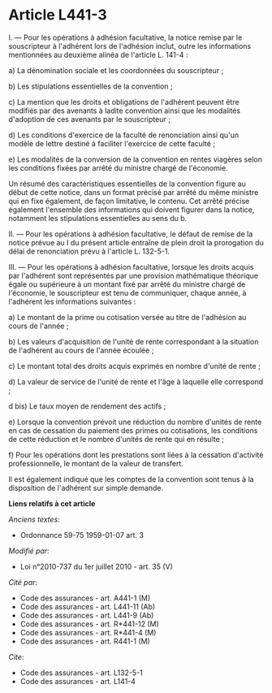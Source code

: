 # Article L441-3

I. ― Pour les opérations à adhésion facultative, la notice remise par le souscripteur à l'adhérent lors de l'adhésion inclut,
outre les informations mentionnées au deuxième alinéa de l'article L. 141-4 : 

a) La dénomination sociale et les coordonnées du souscripteur ; 

b) Les stipulations essentielles de la convention ; 

c) La mention que les droits et obligations de l'adhérent peuvent être modifiés par des avenants à ladite convention ainsi
que les modalités d'adoption de ces avenants par le souscripteur ; 

d) Les conditions d'exercice de la faculté de renonciation ainsi qu'un modèle de lettre destiné à faciliter l'exercice de
cette faculté ; 

e) Les modalités de la conversion de la convention en rentes viagères selon les conditions fixées par arrêté du ministre
chargé de l'économie. 

Un résumé des caractéristiques essentielles de la convention figure au début de cette notice, dans un format précisé par
arrêté du même ministre qui en fixe également, de façon limitative, le contenu. Cet arrêté précise également l'ensemble des
informations qui doivent figurer dans la notice, notamment les stipulations essentielles au sens du b. 

II. ― Pour les opérations à adhésion facultative, le défaut de remise de la notice prévue au I du présent article entraîne de
plein droit la prorogation du délai de renonciation prévu à l'article L. 132-5-1. 

III. ― Pour les opérations à adhésion facultative, lorsque les droits acquis par l'adhérent sont représentés par une
provision mathématique théorique égale ou supérieure à un montant fixé par arrêté du ministre chargé de l'économie, le
souscripteur est tenu de communiquer, chaque année, à l'adhérent les informations suivantes : 

a) Le montant de la prime ou cotisation versée au titre de l'adhésion au cours de l'année ; 

b) Les valeurs d'acquisition de l'unité de rente correspondant à la situation de l'adhérent au cours de l'année écoulée ; 

c) Le montant total des droits acquis exprimés en nombre d'unité de rente ; 

d) La valeur de service de l'unité de rente et l'âge à laquelle elle correspond ; 

d bis) Le taux moyen de rendement des actifs ;

e) Lorsque la convention prévoit une réduction du nombre d'unités de rente en cas de cessation du paiement des primes ou
cotisations, les conditions de cette réduction et le nombre d'unités de rente qui en résulte ; 

f) Pour les opérations dont les prestations sont liées à la cessation d'activité professionnelle, le montant de la valeur de
transfert. 

Il est également indiqué que les comptes de la convention sont tenus à la disposition de l'adhérent sur simple demande.

**Liens relatifs à cet article**

_Anciens textes_:

  - Ordonnance 59-75 1959-01-07 art. 3

_Modifié par_:

  - Loi n°2010-737 du 1er juillet 2010 - art. 35 (V)

_Cité par_:

  - Code des assurances - art. A441-1 (M)
  - Code des assurances - art. L441-11 (Ab)
  - Code des assurances - art. L441-9 (Ab)
  - Code des assurances - art. R*441-12 (M)
  - Code des assurances - art. R*441-4 (M)
  - Code des assurances - art. R441-1 (M)

_Cite_:

  - Code des assurances - art. L132-5-1
  - Code des assurances - art. L141-4
